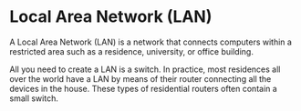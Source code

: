 # Local Area Network (LAN)

A Local Area Network (LAN) is a network that connects computers within a
restricted area such as a residence, university, or office building.

All you need to create a LAN is a switch. In practice, most residences all over
the world have a LAN by means of their router connecting all the devices in the
house. These types of residential routers often contain a small switch.
